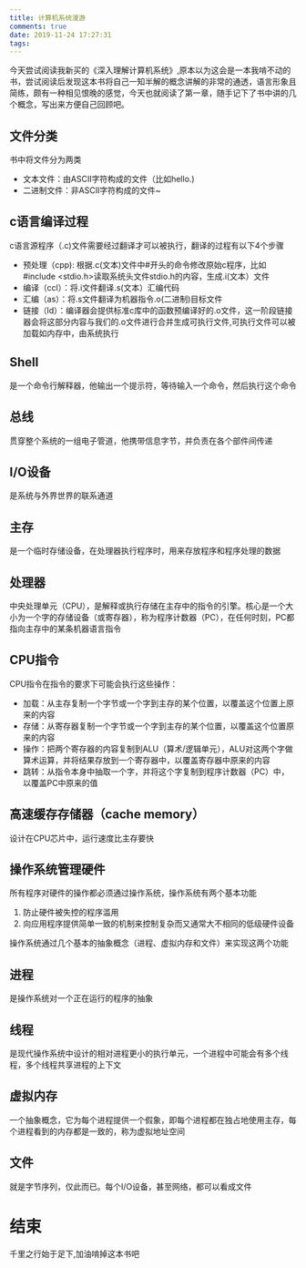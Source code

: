 ```yaml
---
title: 计算机系统漫游
comments: true
date: 2019-11-24 17:27:31
tags:
---
```


今天尝试阅读我新买的《深入理解计算机系统》,原本以为这会是一本我啃不动的书，尝试阅读后发现这本书将自己一知半解的概念讲解的非常的通透，语言形象且简练，颇有一种相见恨晚的感觉，今天也就阅读了第一章，随手记下了书中讲的几个概念，写出来方便自己回顾吧。

## 文件分类

书中将文件分为两类

* 文本文件：由ASCII字符构成的文件（比如hello.)
* 二进制文件：非ASCII字符构成的文件~

## c语言编译过程

c语言源程序（.c)文件需要经过翻译才可以被执行，翻译的过程有以下4个步骤

* 预处理（cpp): 根据.c(文本)文件中#开头的命令修改原始c程序，比如#include <stdio.h>读取系统头文件stdio.h的内容，生成.i(文本）文件
* 编译（ccl）：将.i文件翻译.s(文本）汇编代码
* 汇编（as）：将.s文件翻译为机器指令.o(二进制)目标文件
* 链接（ld）：编译器会提供标准c库中的函数预编译好的.o文件，这一阶段链接器会将这部分内容与我们的.o文件进行合并生成可执行文件,可执行文件可以被加载如内存中，由系统执行

## Shell

是一个命令行解释器，他输出一个提示符，等待输入一个命令，然后执行这个命令

## 总线

贯穿整个系统的一组电子管道，他携带信息字节，并负责在各个部件间传递

## I/O设备

是系统与外界世界的联系通道

## 主存

是一个临时存储设备，在处理器执行程序时，用来存放程序和程序处理的数据

## 处理器

中央处理单元（CPU），是解释或执行存储在主存中的指令的引擎。核心是一个大小为一个字的存储设备（或寄存器），称为程序计数器（PC），在任何时刻，PC都指向主存中的某条机器语言指令

## CPU指令

CPU指令在指令的要求下可能会执行这些操作：

* 加载：从主存复制一个字节或一个字到主存的某个位置，以覆盖这个位置上原来的内容
* 存储：从寄存器复制一个字节或一个字到主存的某个位置，以覆盖这个位置原来的内容
* 操作：把两个寄存器的内容复制到ALU（算术/逻辑单元），ALU对这两个字做算术运算，并将结果存放到一个寄存器中，以覆盖寄存器中原来的内容
* 跳转：从指令本身中抽取一个字，并将这个字复制到程序计数器（PC）中，以覆盖PC中原来的值

## 高速缓存存储器（cache memory）

设计在CPU芯片中，运行速度比主存要快

## 操作系统管理硬件

所有程序对硬件的操作都必须通过操作系统，操作系统有两个基本功能
1. 防止硬件被失控的程序滥用
2. 向应用程序提供简单一致的机制来控制复杂而又通常大不相同的低级硬件设备


操作系统通过几个基本的抽象概念（进程、虚拟内存和文件）来实现这两个功能


## 进程

是操作系统对一个正在运行的程序的抽象

## 线程

是现代操作系统中设计的相对进程更小的执行单元，一个进程中可能会有多个线程，多个线程共享进程的上下文

## 虚拟内存

一个抽象概念，它为每个进程提供一个假象，即每个进程都在独占地使用主存，每个进程看到的内存都是一致的，称为虚拟地址空间

## 文件

就是字节序列，仅此而已。每个I/O设备，甚至网络，都可以看成文件


# 结束

千里之行始于足下,加油啃掉这本书吧

